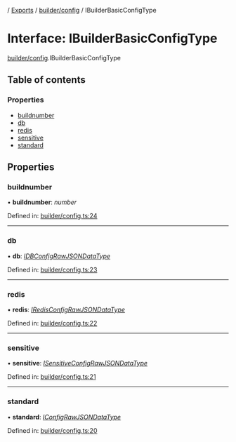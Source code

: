 [](../README.md) / [Exports](../modules.md) / [builder/config](../modules/builder_config.md) / IBuilderBasicConfigType

# Interface: IBuilderBasicConfigType

[builder/config](../modules/builder_config.md).IBuilderBasicConfigType

## Table of contents

### Properties

- [buildnumber](builder_config.ibuilderbasicconfigtype.md#buildnumber)
- [db](builder_config.ibuilderbasicconfigtype.md#db)
- [redis](builder_config.ibuilderbasicconfigtype.md#redis)
- [sensitive](builder_config.ibuilderbasicconfigtype.md#sensitive)
- [standard](builder_config.ibuilderbasicconfigtype.md#standard)

## Properties

### buildnumber

• **buildnumber**: *number*

Defined in: [builder/config.ts:24](https://github.com/onzag/itemize/blob/11a98dec/builder/config.ts#L24)

___

### db

• **db**: [*IDBConfigRawJSONDataType*](config.idbconfigrawjsondatatype.md)

Defined in: [builder/config.ts:23](https://github.com/onzag/itemize/blob/11a98dec/builder/config.ts#L23)

___

### redis

• **redis**: [*IRedisConfigRawJSONDataType*](config.iredisconfigrawjsondatatype.md)

Defined in: [builder/config.ts:22](https://github.com/onzag/itemize/blob/11a98dec/builder/config.ts#L22)

___

### sensitive

• **sensitive**: [*ISensitiveConfigRawJSONDataType*](config.isensitiveconfigrawjsondatatype.md)

Defined in: [builder/config.ts:21](https://github.com/onzag/itemize/blob/11a98dec/builder/config.ts#L21)

___

### standard

• **standard**: [*IConfigRawJSONDataType*](config.iconfigrawjsondatatype.md)

Defined in: [builder/config.ts:20](https://github.com/onzag/itemize/blob/11a98dec/builder/config.ts#L20)
